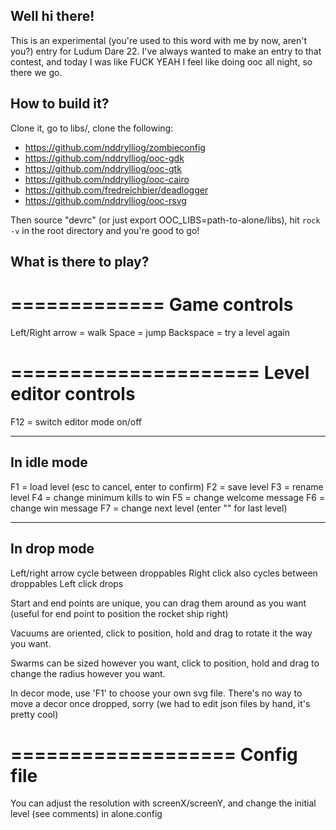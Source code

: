 
## Well hi there!

This is an experimental (you're used to this word with me by now, aren't you?) entry for Ludum Dare 22. I've always wanted to make an entry to that contest, and today I was like FUCK YEAH I feel like doing ooc all night, so there we go.

## How to build it?

Clone it, go to libs/, clone the following:

  * https://github.com/nddrylliog/zombieconfig
  * https://github.com/nddrylliog/ooc-gdk
  * https://github.com/nddrylliog/ooc-gtk
  * https://github.com/nddrylliog/ooc-cairo
  * https://github.com/fredreichbier/deadlogger
  * https://github.com/nddrylliog/ooc-rsvg

Then source "devrc" (or just export OOC\_LIBS=path-to-alone/libs),
hit `rock -v` in the root directory and you're good to go!

## What is there to play?

=============
Game controls
=============

Left/Right arrow = walk
Space = jump
Backspace = try a level again

=====================
Level editor controls
=====================

F12 = switch editor mode on/off

---------------
In idle mode
---------------

F1 = load level (esc to cancel, enter to confirm)
F2 = save level
F3 = rename level
F4 = change minimum kills to win
F5 = change welcome message
F6 = change win message
F7 = change next level (enter "<win>" for last level)

----------------
In drop mode
----------------

Left/right arrow cycle between droppables
Right click also cycles between droppables
Left click drops

Start and end points are unique, you can drag them around as
you want (useful for end point to position the rocket ship right)

Vacuums are oriented, click to position, hold and drag to rotate
it the way you want.

Swarms can be sized however you want, click to position, hold and
drag to change the radius however you want.

In decor mode, use 'F1' to choose your own svg file. There's no way
to move a decor once dropped, sorry (we had to edit json files by hand,
it's pretty cool)

===================
Config file
===================

You can adjust the resolution with screenX/screenY,
and change the initial level (see comments) in alone.config
